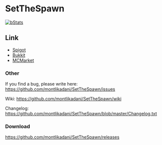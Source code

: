 # SetTheSpawn

[![bStats](https://img.shields.io/badge/bStats-1.1-brightgreen.svg)](https://bstats.org/plugin/bukkit/SetTheSpawn)

## Link
* [Spigot](https://www.spigotmc.org/resources/%E2%A4%A7-setthespawn-%E2%A4%A7.48992/)
* [Bukkit](https://dev.bukkit.org/projects/setthespawn)
* [MCMarket](https://www.mc-market.org/resources/5799/)

### Other
If you find a bug, please write here: https://github.com/montlikadani/SetTheSpawn/issues

Wiki: https://github.com/montlikadani/SetTheSpawn/wiki

Changelog: https://github.com/montlikadani/SetTheSpawn/blob/master/Changelog.txt

### Download
https://github.com/montlikadani/SetTheSpawn/releases
